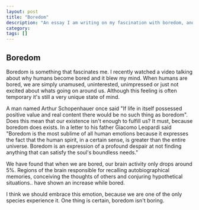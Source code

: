 ```yaml
---
layout: post
title: "Boredom"
description: "An essay I am writing on my fascination with boredom, and why we should embrace it."
category:
tags: []
---
```

<h2>Boredom</h2>
<p>Boredom is something that fascinates me. I recently watched a video talking about why humans become bored and it blew my mind. When humans are bored, we are simply unamused, uninterested, unimpressed or just not excited about whats going on around us. Although this feeling is often temporary it's still a very unique state of mind.</p>

<p>A man named Arthur Schopenhauer once said "If life in itself possessed positive value and real content there would be no such thing as boredom". Does this mean that our existence isn't enough to fulfill us? It must, because boredom does exists. In a letter to his father Giacomo Leopardi said "Boredom is the most sublime of all human emotions because it expresses the fact that the human spirit, in a certain sense, is greater than the entire universe. Boredom is an expression of a profound despair at not finding anything that can satisfy the soul's boundless needs."</p>

<p>We have found that when we are bored, our brain activity only drops around 5%. Regions of the brain responsible for recalling autobiographical memories, conceiving the thoughts of others and conjuring hypothetical situations.. have shown an increase while bored.</p>

<p>I think we should embrace this emotion, because we are one of the only species experience it. One thing is certain, boredom isn't boring.</p>